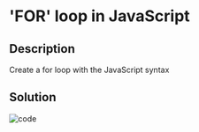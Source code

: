 # 'FOR' loop in JavaScript

## Description

Create a for loop with the JavaScript syntax

## Solution

![code](https://user-images.githubusercontent.com/116694224/209392589-970119fa-2ed4-4c0a-aa82-e4d085b9daeb.jpg)
